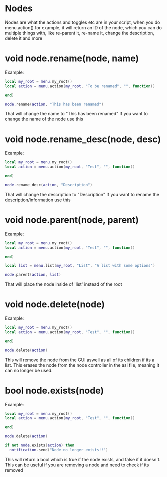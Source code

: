 # Nodes
Nodes are what the actions and toggles etc are in your script, when you do menu.action() for example, it will return an ID of the node, which you can do multiple things with, like re-parent it, re-name it, change the description, delete it and more

# void node.rename(node, name)
Example:
```lua
local my_root = menu.my_root()
local action = menu.action(my_root, "To be renamed", "", function()

end)

node.rename(action, "This has been renamed")
```
That will change the name to "This has been renamed"
If you want to change the name of the node use this

# void node.rename_desc(node, desc)

Example:
```lua
local my_root = menu.my_root()
local action = menu.action(my_root, "Test", "", function()

end)

node.rename_desc(action, "Description")
```
That will change the description to "Description"
If you want to rename the description/information use this

# void node.parent(node, parent)

Example:
```lua
local my_root = menu.my_root()
local action = menu.action(my_root, "Test", "", function()

end)

local list = menu.list(my_root, "List", "A list with some options")

node.parent(action, list)
```
That will place the node inside of 'list' instead of the root

# void node.delete(node)

Example:
```lua
local my_root = menu.my_root()
local action = menu.action(my_root, "Test", "", function()

end)

node.delete(action)
```

This will remove the node from the GUI aswell as all of its children if its a list. This erases the node from the node controller in the asi file, meaning it can no longer be used.

# bool node.exists(node)

Example:
```lua
local my_root = menu.my_root()
local action = menu.action(my_root, "Test", "", function()

end)

node.delete(action)

if not node.exists(action) then
  notification.send("Node no longer exists!!")
```

This will return a bool which is true if the node exists, and false if it doesn't. This can be useful if you are removing a node and need to check if its removed
